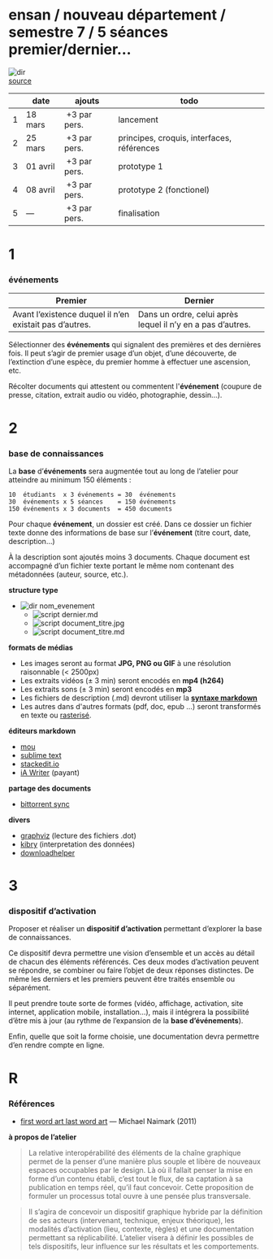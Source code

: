 ensan / nouveau département / semestre 7 / 5 séances
premier/dernier…
==========

![dir](http://www.catsprn.com/images/concorde3.jpg)<br/>
[source](http://www.catsprn.com/concordes_last_flight.htm)



|     | date     | ajouts        | todo           |
| --- | -------- | ------------- | -------------- |
| 1   | 18 mars  | +3 par pers.  | lancement      |
| 2   | 25 mars  | +3 par pers.  | principes, croquis, interfaces, références       |
| 3   | 01 avril | +3 par pers.  | prototype 1    |
| 4   | 08 avril | +3 par pers.  | prototype 2 (fonctionel)    |
| 5   |     —    | +3 par pers.  | finalisation   |

# 1
### événements

|     Premier                                            | Dernier                                                     |
| ------------------------------------------------------ | ----------------------------------------------------------- |
| Avant l’existence duquel il n’en existait pas d’autres.| Dans un ordre, celui après lequel il n’y en a pas d’autres. |


Sélectionner des **événements** qui signalent des premières et des dernières fois. Il peut s’agir de premier usage d’un objet, d’une découverte, de l’extinction d’une espèce, du premier homme à effectuer une ascension, etc.

Récolter documents qui attestent ou commentent l'**événement** (coupure de presse, citation, extrait audio ou vidéo,  photographie, dessin…).

# 2
### base de connaissances

La **base** d’**événements** sera augmentée tout au long de l’atelier pour atteindre au minimum 150 éléments :  
```
10  étudiants  x 3 événements = 30  événements
30  événements x 5 séances    = 150 événements
150 événements x 3 documents  = 450 documents
```

Pour chaque **événement**, un dossier est créé. Dans ce dossier un fichier texte donne des informations de base sur l’**événement** (titre court, date, description…) 

À la description sont ajoutés moins 3 documents. Chaque document est accompagné d’un fichier texte portant le même nom contenant des métadonnées (auteur, source, etc.).

**structure type**
- ![dir](http://www.apache.org/icons/dir.gif) nom_evenement
  - ![script](http://www.apache.org/icons/script.gif) dernier.md
  - ![script](http://www.apache.org/icons/image2.gif) document_titre.jpg
  - ![script](http://www.apache.org/icons/script.gif) document_titre.md

**formats de médias**

- Les images seront au format **JPG, PNG ou GIF** à une résolution raisonnable (< 2500px)
- Les extraits vidéos (± 3 min) seront encodés en **mp4 (h264)**
- Les extraits sons (± 3 min) seront encodés en **mp3**
- Les fichiers de description (.md) devront utiliser la **[syntaxe markdown](http://fr.wikipedia.org/wiki/Markdown)**
- Les autres dans d'autres formats (pdf, doc, epub …) seront transformés en texte ou [rasterisé](http://fr.wikipedia.org/wiki/Rast%C3%A9risation).

**éditeurs markdown**
- [mou](http://mouapp.com)
- [sublime text](http://www.sublimetext.com/)
- [stackedit.io](https://stackedit.io/)
- [iA Writer](http://www.iawriter.com/) (payant)

**partage des documents**
- [bittorrent sync](http://www.bittorrent.com/sync)

**divers**
- [graphviz](http://graphviz.org) (lecture des fichiers .dot)
- [kibry](http://getkirby.com) (interpretation des données)
- [downloadhelper](https://addons.mozilla.org/fr/firefox/addon/video-downloadhelper/)

# 3
### dispositif d’activation
Proposer et réaliser un **dispositif d’activation** permettant d’explorer la base de connaissances. 

Ce dispositif devra permettre une vision d’ensemble et un accès au détail de chacun des éléments référencés. Ces deux modes d’activation peuvent se répondre, se combiner ou faire l’objet de deux réponses distinctes. De même les derniers et les premiers peuvent être traités ensemble ou séparément.

Il peut prendre toute sorte de formes (vidéo, affichage, activation, site internet, application mobile, installation…), mais il intégrera la possibilité d’être mis à jour (au rythme de l’expansion de la **base d’événements**).

Enfin, quelle que soit la forme choisie, une documentation devra permettre d’en rendre compte en ligne.

# R
### Références


- [first word art last word art](http://www.naimark.net/writing/firstword.html) — Michael Naimark (2011)


**à propos de l’atelier**

> La relative interopérabilité des éléments de la chaîne graphique permet de la penser d’une manière plus souple et libère de nouveaux espaces occupables par le design. Là où il fallait penser la mise en forme d’un contenu établi, c’est tout le flux, de sa captation à sa publication en temps réel, qu’il faut concevoir. Cette proposition de formuler un processus total ouvre à une pensée plus transversale.


> Il s’agira de concevoir un dispositif graphique hybride par la définition de ses acteurs (intervenant, technique, enjeux théorique), les modalités d’activation (lieu, contexte, règles) et une documentation permettant sa réplicabilité. L’atelier visera à définir les possibles de tels dispositifs, leur influence sur les résultats et les comportements.
